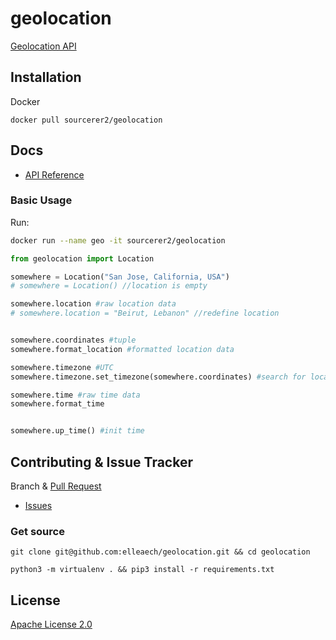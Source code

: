 # geolocation
[Geolocation API](https://hub.docker.com/r/sourcerer2/geolocation)

## Installation
Docker
``` shell script
docker pull sourcerer2/geolocation
```

## Docs
- [API Reference](https://github.com/elleaech/geolocation/blob/master/docs/location.md)

### Basic Usage
Run:
``` bash
docker run --name geo -it sourcerer2/geolocation
```

```python
from geolocation import Location

somewhere = Location("San Jose, California, USA")
# somewhere = Location() //location is empty

somewhere.location #raw location data
# somewhere.location = "Beirut, Lebanon" //redefine location


somewhere.coordinates #tuple
somewhere.format_location #formatted location data

somewhere.timezone #UTC
somewhere.timezone.set_timezone(somewhere.coordinates) #search for location's timezone

somewhere.time #raw time data
somewhere.format_time


somewhere.up_time() #init time
```

## Contributing & Issue Tracker
Branch & [Pull Request](https://github.com/elleaech/geolocation/pulls)
- [Issues](https://github.com/elleaech/geolocation/issues)

### Get source
```shell script
git clone git@github.com:elleaech/geolocation.git && cd geolocation

python3 -m virtualenv . && pip3 install -r requirements.txt
```

## License
[Apache License 2.0](https://github.com/elleaech/geolocation/blob/master/LICENSE)
